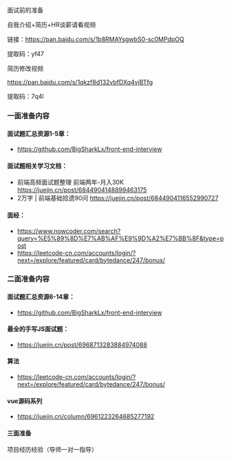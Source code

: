 面试前的准备

自我介绍+简历+HR谈薪请看视频

链接：https://pan.baidu.com/s/1b8RMAYsgwbS0-sc0MPdpOQ 

提取码：yf47 

简历修改视频

https://pan.baidu.com/s/1qkzf8d132vbfDXq4vjBTfg 

提取码：7q4l

### 一面准备内容

#### 面试题汇总资源1-5章：

- https://github.com/BigSharkLx/front-end-interview

#### 面试题相关学习文档：

- 前端高频面试题整理 前端两年-月入30K https://juejin.cn/post/6844904148899463175
- 2万字 | 前端基础拾遗90问 https://juejin.cn/post/6844904116552990727

#### 面经：

- https://www.nowcoder.com/search?query=%E5%89%8D%E7%AB%AF%E9%9D%A2%E7%BB%8F&type=post
- https://leetcode-cn.com/accounts/login/?next=/explore/featured/card/bytedance/247/bonus/

### 二面准备内容

#### 面试题汇总资源6-14章：

- https://github.com/BigSharkLx/front-end-interview

####  **最全的手写JS面试题**：

- https://juejin.cn/post/6968713283884974088

#### 算法

-  https://leetcode-cn.com/accounts/login/?next=/explore/featured/card/bytedance/247/bonus/

#### vue源码系列

- https://juejin.cn/column/6961223264685277192

#### 三面准备

项目经历经验（导师一对一指导）


